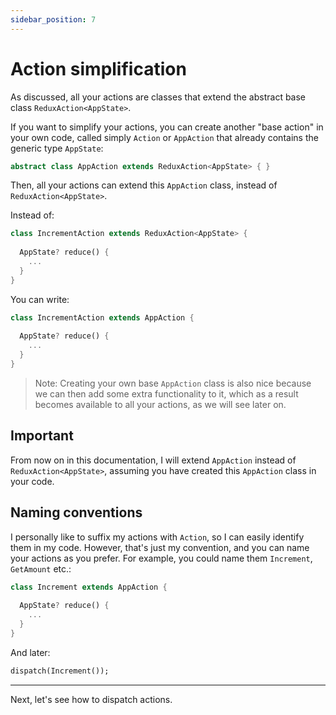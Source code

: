 ```yaml
---
sidebar_position: 7
---
```


# Action simplification

As discussed, all your actions are classes that extend the abstract base
class `ReduxAction<AppState>`.

If you want to simplify your actions, you can create another "base action" in your own code,
called simply `Action` or `AppAction` that already contains the generic type `AppState`:

```dart
abstract class AppAction extends ReduxAction<AppState> { } 
```

Then, all your actions can extend this `AppAction` class, instead of `ReduxAction<AppState>`.

Instead of:

```dart
class IncrementAction extends ReduxAction<AppState> {
  
  AppState? reduce() { 
    ... 
  }  
}
```

You can write:

```dart
class IncrementAction extends AppAction {
  
  AppState? reduce() { 
    ... 
  }  
}
```

> Note: Creating your own base `AppAction` class is also nice because we can then add some extra
> functionality to it, which as a result becomes available to all your actions, as we will see later
> on.

## Important

From now on in this documentation, I will extend `AppAction` instead of `ReduxAction<AppState>`,
assuming you have created this `AppAction` class in your code.

## Naming conventions

I personally like to suffix my actions with `Action`, so I can easily identify them in my code.
However, that's just my convention, and you can name your actions as you prefer. For example,
you could name them `Increment`, `GetAmount` etc.:

```dart
class Increment extends AppAction {
  
  AppState? reduce() {  
    ... 
  }  
}
```

And later:

```dart
dispatch(Increment());
```

<hr></hr>

Next, let's see how to dispatch actions.
